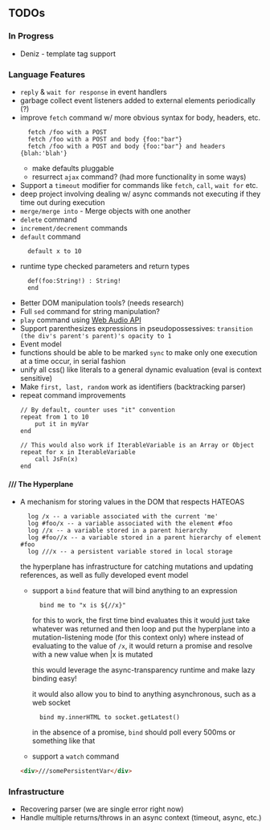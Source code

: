 ## TODOs

### In Progress
* Deniz - template tag support

### Language Features
* `reply` & `wait for response` in event handlers
* garbage collect event listeners added to external elements periodically (?)
* improve `fetch` command w/ more obvious syntax for body, headers, etc.
  ```text
    fetch /foo with a POST 
    fetch /foo with a POST and body {foo:"bar"}
    fetch /foo with a POST and body {foo:"bar"} and headers {blah:'blah'}
  ```
  * make defaults pluggable 
  * resurrect `ajax` command?  (had more functionality in some ways)
*  Support a `timeout` modifier for commands like `fetch`, `call`, `wait for` etc.
  * deep project involving dealing w/ async commands not executing if they time out during execution
* `merge/merge into` - Merge objects with one another
* `delete` command
* `increment/decrement` commands
* `default` command
  ```text
    default x to 10
  ```
* runtime type checked parameters and return types
  ```text
    def(foo:String!) : String!
    end
  ```
* Better DOM manipulation tools? (needs research)
* Full `sed` command for string manipulation?
* `play` command using [Web Audio API](https://developer.mozilla.org/en-US/docs/Web/API/Web_Audio_API)
* Support parenthesizes expressions in pseudopossessives: `transition (the div's parent's parent)'s opacity to 1`
* Event model
* functions should be able to be marked `sync` to make only one execution at a time occur, in serial fashion
* unify all css() like literals to a general dynamic evaluation (eval is context sensitive)
* Make `first, last, random` work as identifiers (backtracking parser)
* repeat command improvements
    ```
    // By default, counter uses "it" convention
    repeat from 1 to 10 
        put it in myVar
    end
    
    // This would also work if IterableVariable is an Array or Object
    repeat for x in IterableVariable
        call JsFn(x)
    end
    ```

#### /// The Hyperplane
* A mechanism for storing values in the DOM that respects HATEOAS
  
  ```
    log /x -- a variable associated with the current 'me'
    log #foo/x -- a variable associated with the element #foo
    log //x -- a variable stored in a parent hierarchy
    log #foo//x -- a variable stored in a parent hierarchy of element #foo
    log ///x -- a persistent variable stored in local storage
  ```
  
  the hyperplane has infrastructure for catching mutations and updating references, as well as fully developed event model
    * support a `bind` feature that will bind anything to an expression
      ```
        bind me to "x is ${//x}" 
      ```
      for this to work, the first time bind evaluates this it would just take whatever was returned and then loop
      and put the hyperplane into a mutation-listening mode (for this context only) where instead of evaluating to the
      value of `/x`, it would return a promise and resolve with a new value when |x is mutated
      
      this would leverage the async-transparency runtime and make lazy binding easy!
      
      it would also allow you to bind to anything asynchronous, such as a web socket

      ```
        bind my.innerHTML to socket.getLatest() 
      ```
      
      in the absence of a promise, `bind` should poll every 500ms or something like that
      
    * support a `watch` command

  ```html
  <div>///somePersistentVar</div>
  ```

### Infrastructure
* Recovering parser (we are single error right now)
* Handle multiple returns/throws in an async context (timeout, async, etc.)

